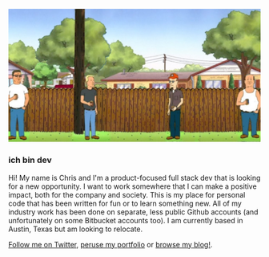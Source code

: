 ![King of the Hill characters social distancing drinking beers](https://github.com/ichbindev/ichbindev/blob/master/src/img/blog/koth.jpg)

### ich bin dev

Hi! My name is Chris and I'm a product-focused full stack dev that is looking for a new opportunity. I want to work somewhere that I can make a positive impact, both for the company and society. This is my place for personal code that has been written for fun or to learn something new. All of my industry work has been done on separate, less public Github accounts (and unfortunately on some Bitbucket accounts too). I am currently based in Austin, Texas but am looking to relocate.

[Follow me on Twitter](https://www.twitter.com/ichbindev), [peruse my portfolio](https://mlin.ac) or [browse my blog!](https://ichbindev.github.io).

<!--
**cmlinac/cmlinac** is a ✨ _special_ ✨ repository because its `README.md` (this file) appears on your GitHub profile.

Here are some ideas to get you started:

- 🔭 I’m currently working on ...
- 🌱 I’m currently learning ...
- 👯 I’m looking to collaborate on ...
- 🤔 I’m looking for help with ...
- 💬 Ask me about ...
- 📫 How to reach me: ...
- 😄 Pronouns: ...
- ⚡ Fun fact: ...
-->
